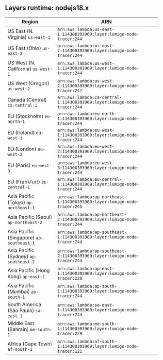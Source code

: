 Layers runtime: nodejs18.x
----
| Region | ARN |
| --- | --- |
|US East (N. Virginia)  `us-east-1`|`arn:aws:lambda:us-east-1:114300393969:layer:lumigo-node-tracer:244`|
|US East (Ohio)  `us-east-2`|`arn:aws:lambda:us-east-2:114300393969:layer:lumigo-node-tracer:244`|
|US West (N. California)  `us-west-1`|`arn:aws:lambda:us-west-1:114300393969:layer:lumigo-node-tracer:244`|
|US West (Oregon)  `us-west-2`|`arn:aws:lambda:us-west-2:114300393969:layer:lumigo-node-tracer:247`|
|Canada (Central)  `ca-central-1`|`arn:aws:lambda:ca-central-1:114300393969:layer:lumigo-node-tracer:244`|
|EU (Stockholm)  `eu-north-1`|`arn:aws:lambda:eu-north-1:114300393969:layer:lumigo-node-tracer:244`|
|EU (Ireland)  `eu-west-1`|`arn:aws:lambda:eu-west-1:114300393969:layer:lumigo-node-tracer:244`|
|EU (London)  `eu-west-2`|`arn:aws:lambda:eu-west-2:114300393969:layer:lumigo-node-tracer:244`|
|EU (Paris)  `eu-west-3`|`arn:aws:lambda:eu-west-3:114300393969:layer:lumigo-node-tracer:244`|
|EU (Frankfurt)  `eu-central-1`|`arn:aws:lambda:eu-central-1:114300393969:layer:lumigo-node-tracer:244`|
|Asia Pacific (Tokyo)  `ap-northeast-1`|`arn:aws:lambda:ap-northeast-1:114300393969:layer:lumigo-node-tracer:245`|
|Asia Pacific (Seoul)  `ap-northeast-2`|`arn:aws:lambda:ap-northeast-2:114300393969:layer:lumigo-node-tracer:244`|
|Asia Pacific (Singapore)  `ap-southeast-1`|`arn:aws:lambda:ap-southeast-1:114300393969:layer:lumigo-node-tracer:244`|
|Asia Pacific (Sydney)  `ap-southeast-2`|`arn:aws:lambda:ap-southeast-2:114300393969:layer:lumigo-node-tracer:244`|
|Asia Pacific (Hong Kong)  `ap-east-1`|`arn:aws:lambda:ap-east-1:114300393969:layer:lumigo-node-tracer:229`|
|Asia Pacific (Mumbai)  `ap-south-1`|`arn:aws:lambda:ap-south-1:114300393969:layer:lumigo-node-tracer:244`|
|South America (São Paulo)  `sa-east-1`|`arn:aws:lambda:sa-east-1:114300393969:layer:lumigo-node-tracer:244`|
|Middle East (Bahrain)  `me-south-1`|`arn:aws:lambda:me-south-1:114300393969:layer:lumigo-node-tracer:229`|
|Africa (Cape Town)  `af-south-1`|`arn:aws:lambda:af-south-1:114300393969:layer:lumigo-node-tracer:121`|
